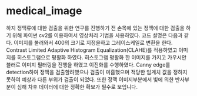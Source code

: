 # medical_image
하지 정맥류에 대한 검출을 위한 연구를 진행하기 전 손목에 있는 정맥에 대한 검출을 하기 위해 파이썬 cv2를 이용하여서 영상처리 기법을 사용하였다. 코드 설명은 다음과 같다. 이미지를 불러와서 400의 크기로 지정을하고 그레이스케일로 변환을 한다. Contrast Limited Adaptive Histogram Equalization(CLAHE)를 적용하였고 이미지를 히스토그램으로 평활화 하였다. 히스토그램 평활화 한 이미지를 가지고 가우시안 블러로 이미지 필터링을 진행을 하였고 이진화를 수행하였다. Canny edge를 detection하여 정맥을 검출할려했으나 검출이 미흡했으며 적당한 임계치 값을 정하지 못하여 예상과 다른 부위가 검출이 되었다. 또한 정맥 이미지부분에서 빛에 의한 반사부분이 심해 차후 데이터에 대한 정확한 확보가 필수로 보입니다. 
